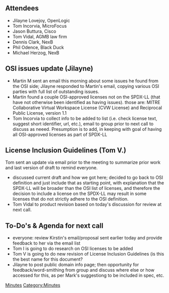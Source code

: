## Attendees

  - Jilayne Lovejoy, OpenLogic
  - Tom Incorvia, MicroFocus
  - Jason Buttura, Cisco
  - Tom Vidal, AGMB law firm
  - Dennis Clark, NexB
  - Phil Odence, Black Duck
  - Michael Herzog, NexB

## OSI issues update (Jilayne)

  - Martin M sent an email this morning about some issues he found from
    the OSI side; Jilayne responded to Martin's email, copying various
    OSI parties with full list of outstanding issues.
  - Martin found a couple OSI-approved licenses not on the SPDX-LL (that
    have not otherwise been identified as having issues). those are:
    MITRE Collaborative Virtual Workspace License (CVW License) and
    Reciprocal Public License, version 1.1
  - Tom Incorvia to collect info to be added to list (i.e. check license
    text, suggest short identifier, url, etc.), email to group prior to
    next call to discuss as neeed. Presumption is to add, in keeping
    with goal of having all OSI-approved licenses as part of SPDX-LL

## License Inclusion Guidelines (Tom V.)

Tom sent an update via email prior to the meeting to summarize prior
work and last version of draft to remind everyone.

  - discussed current draft and how we got here; decided to go back to
    OSI definition and just include that as starting point, with
    explanation that the SPDX-LL will be broader than the OSI list of
    licenses, and therefore the decision to include a license on the
    SPDX-LL may result in some licenses that do not strictly adhere to
    the OSI definition.
  - Tom Vidal to product revision based on today's discussion for review
    at next call.

## To-Do's & Agenda for next call

  - everyone: review Kirstin's email/proposal sent earlier today and
    provide feedback to her via the email list
  - Tom I is going to do research on OSI licenses to be added
  - Tom V is going to do new revision of License Inclusion Guidelines
    (is this the best name for this document?
  - Jilayne to post public domain info page; then opportunity for
    feedback/word-smithing from group and discuss where else or how
    accessed for this, as per Mark's suggestiong to be included in spec,
    etc.

[Minutes](Category:Legal "wikilink")
[Category:Minutes](Category:Minutes "wikilink")
